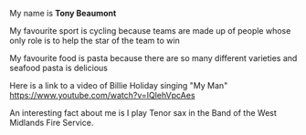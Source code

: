 My name is **Tony Beaumont**

My favourite sport is cycling because teams are made up of people whose only role is to help the star of the team to win

My favourite food is pasta because there are so many different varieties and seafood pasta is delicious

Here is a link to a video of Billie Holiday singing "My Man" https://www.youtube.com/watch?v=IQlehVpcAes

An interesting fact about me is I play Tenor sax in the Band of the West Midlands Fire Service.